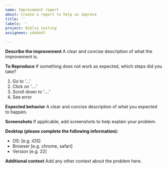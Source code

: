 ```yaml
---
name: Improvement report
about: Create a report to help us improve
title: ''
labels: ''
project: Biblio_testing
assignees: sdebodt

---
```

**Describe the improvement**
A clear and concise description of what the improvement is.

**To Reproduce**
If something does not work as expected, which steps did you take?
1. Go to '...'
2. Click on '....'
3. Scroll down to '....'
4. See error

**Expected behavior**
A clear and concise description of what you expected to happen.

**Screenshots**
If applicable, add screenshots to help explain your problem.

**Desktop (please complete the following information):**
 - OS: [e.g. iOS]
 - Browser [e.g. chrome, safari]
 - Version [e.g. 22]

**Additional context**
Add any other context about the problem here.
